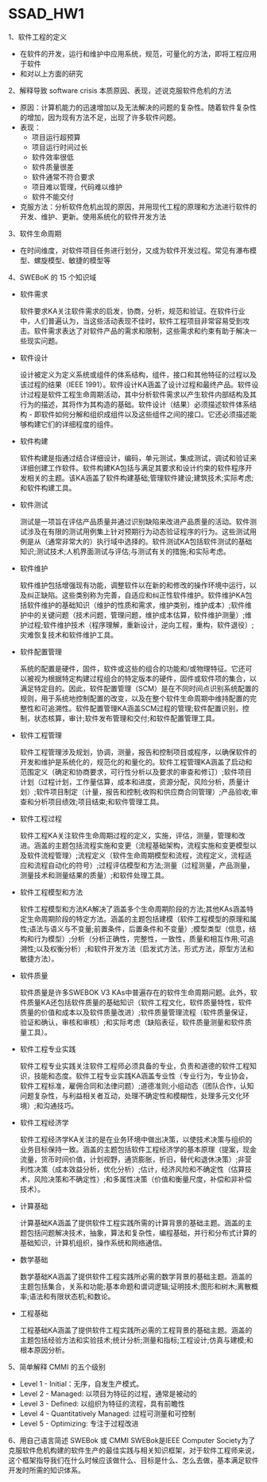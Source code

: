 # SSAD_HW1

1、软件工程的定义
+ 在软件的开发，运行和维护中应用系统，规范，可量化的方法，即将工程应用于软件
+ 和对以上方面的研究

2、解释导致 software crisis 本质原因、表现，述说克服软件危机的方法
+ 原因：计算机能力的迅速增加以及无法解决的问题的复杂性。随着软件复杂性的增加，因为现有方法不足，出现了许多软件问题。
+ 表现：
    + 项目运行超预算
    + 项目运行时间过长
    + 软件效率很低
    + 软件质量很差
    + 软件通常不符合要求
    + 项目难以管理，代码难以维护
    + 软件不能交付
+ 克服方法：分析软件危机出现的原因，并用现代工程的原理和方法进行软件的开发、维护、更新。使用系统化的软件开发方法

3、软件生命周期
+ 在时间维度，对软件项目任务进行划分，又成为软件开发过程。常见有瀑布模型、螺旋模型、敏捷的模型等

4、SWEBoK 的 15 个知识域
+ 软件需求

    软件要求KA关注软件需求的启发，协商，分析，规范和验证。在软件行业中，人们普遍认为，当这些活动表现不佳时，软件工程项目非常容易受到攻击。软件需求表达了对软件产品的需求和限制，这些需求和约束有助于解决一些现实问题。
+ 软件设计
    
    设计被定义为定义系统或组件的体系结构，组件，接口和其他特征的过程以及该过程的结果（IEEE 1991）。软件设计KA涵盖了设计过程和最终产品。软件设计过程是软件工程生命周期活动，其中分析软件需求以产生软件内部结构及其行为的描述，其将作为其构造的基础。软件设计（结果）必须描述软件体系结构 - 即软件如何分解和组织成组件以及这些组件之间的接口。它还必须描述能够构建它们的详细程度的组件。
+ 软件构建
    
    软件构建是指通过结合详细设计，编码，单元测试，集成测试，调试和验证来详细创建工作软件。软件构建KA包括与满足其要求和设计约束的软件程序开发相关的主题。该KA涵盖了软件构建基础;管理软件建设;建筑技术;实际考虑;和软件构建工具。
+ 软件测试
    
    测试是一项旨在评估产品质量并通过识别缺陷来改进产品质量的活动。软件测试涉及在有限的测试用例集上针对预期行为动态验证程序的行为。这些测试用例是从（通常非常大的）执行域中选择的。软件测试KA包括软件测试的基础知识;测试技术;人机界面测试与评估;与测试有关的措施;和实际考虑。
+ 软件维护
    
    软件维护包括增强现有功能，调整软件以在新的和修改的操作环境中运行，以及纠正缺陷。这些类别称为完善，自适应和纠正性软件维护。软件维护KA包括软件维护的基础知识（维护的性质和需求，维护类别，维护成本）;软件维护中的关键问题（技术问题，管理问题，维护成本估算，软件维护测量）;维护过程;软件维护技术（程序理解，重新设计，逆向工程，重构，软件退役）;灾难恢复技术和软件维护工具。
+ 软件配置管理
    
    系统的配置是硬件，固件，软件或这些的组合的功能和/或物理特征。它还可以被视为根据特定构建过程组合的特定版本的硬件，固件或软件项的集合，以满足特定目的。因此，软件配置管理（SCM）是在不同时间点识别系统配置的规则，用于系统地控制配置的改变，以及在整个软件生命周期中维持配置的完整性和可追溯性。软件配置管理KA涵盖SCM过程的管理;软件配置识别，控制，状态核算，审计;软件发布管理和交付;和软件配置管理工具。
+ 软件工程管理
    
    软件工程管理涉及规划，协调，测量，报告和控制项目或程序，以确保软件的开发和维护是系统化的，规范化的和量化的。软件工程管理KA涵盖了启动和范围定义（确定和协商要求，可行性分析以及要求的审查和修订）;软件项目计划（过程计划，工作量估算，成本和进度，资源分配，风险分析，质量计划）;软件项目制定（计量，报告和控制;收购和供应商合同管理）;产品验收;审查和分析项目绩效;项目结束;和软件管理工具。
+ 软件工程过程
    
    软件工程KA关注软件生命周期过程的定义，实施，评估，测量，管理和改进。涵盖的主题包括流程实施和变更（流程基础架构，流程实施和变更模型以及软件流程管理）;流程定义（软件生命周期模型和流程，流程定义，流程适应和流程自动化的符号）;过程评估模型和方法;测量（过程测量，产品测量，测量技术和测量结果的质量）;和软件处理工具。
+ 软件工程模型和方法

    软件工程模型和方法KA解决了涵盖多个生命周期阶段的方法;其他KAs涵盖特定生命周期阶段的特定方法。涵盖的主题包括建模（软件工程模型的原理和属性;语法与语义与不变量;前置条件，后置条件和不变量）;模型类型（信息，结构和行为模型）;分析（分析正确性，完整性，一致性，质量和相互作用;可追溯性;以及权衡分析）;和软件开发方法（启发式方法，形式方法，原型方法和敏捷方法）。
+ 软件质量

    软件质量是许多SWEBOK V3 KAs中普遍存在的软件生命周期问题。此外，软件质量KA还包括软件质量的基础知识（软件工程文化，软件质量特性，软件质量的价值和成本以及软件质量改进）;软件质量管理流程（软件质量保证，验证和确认，审核和审核）;和实际考虑（缺陷表征，软件质量测量和软件质量工具）。
+ 软件工程专业实践

    软件工程专业实践关注软件工程师必须具备的专业，负责和道德的软件工程知识，技能和态度。软件工程专业实践KA涵盖专业性（专业行为，专业协会，软件工程标准，雇佣合同和法律问题）;道德准则;小组动态（团队合作，认知问题复杂性，与利益相关者互动，处理不确定性和模糊性，处理多元文化环境）;和沟通技巧。
+ 软件工程经济学

    软件工程经济学KA关注的是在业务环境中做出决策，以使技术决策与组织的业务目标保持一致。涵盖的主题包括软件工程经济学的基本原理（提案，现金流量，货币时间价值，计划视野，通货膨胀，折旧，替代和退休决策）;非营利性决策（成本效益分析，优化分析）;估计，经济风险和不确定性（估算技术，风险决策和不确定性）;和多属性决策（价值和衡量尺度，补偿和非补偿技术）。
+ 计算基础

    计算基础KA涵盖了提供软件工程实践所需的计算背景的基础主题。涵盖的主题包括问题解决技术，抽象，算法和复杂性，编程基础，并行和分布式计算的基础知识，计算机组织，操作系统和网络通信。
+ 数学基础

    数学基础KA涵盖了提供软件工程实践所必需的数学背景的基础主题。涵盖的主题包括集合，关系和功能;基本命题和谓词逻辑;证明技术;图形和树木;离散概率;语法和有限状态机;和数论。
+ 工程基础

    工程基础KA涵盖了提供软件工程实践所必需的工程背景的基础主题。涵盖的主题包括经验方法和实验技术;统计分析;测量和指标;工程设计;仿真与建模;和根本原因分析。

5、简单解释 CMMI 的五个级别
+ Level 1 - Initial：无序，自发生产模式。
+ Level 2 - Managed: 以项目为特征的过程，通常是被动的
+ Level 3 - Defined: 以组织为特征的流程，具有前瞻性
+ Level 4 - Quantitatively Managed: 过程可测量和可控制
+ Level 5 - Optimizing: 专注于过程改进

6、用自己语言简述 SWEBok 或 CMMI
SWEBok是IEEE Computer Society为了克服软件危机构建的软件生产的最佳实践与相关知识框架，对于软件工程师来说，这个框架指导我们在什么时候应该做什么、目标是什么、怎么去做，基本满足软件开发时所需的知识体系。
